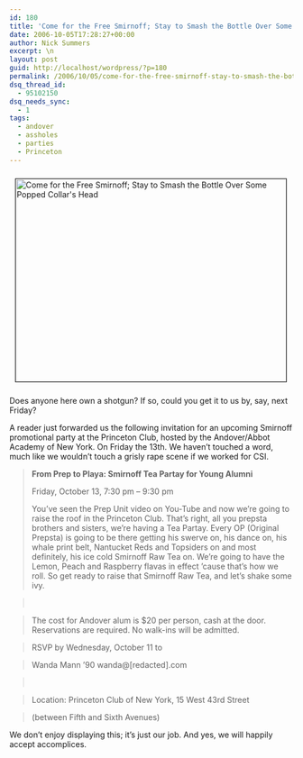 ```yaml
---
id: 180
title: 'Come for the Free Smirnoff; Stay to Smash the Bottle Over Some Popped Collar&#8217;s Head'
date: 2006-10-05T17:28:27+00:00
author: Nick Summers
excerpt: \n
layout: post
guid: http://localhost/wordpress/?p=180
permalink: /2006/10/05/come-for-the-free-smirnoff-stay-to-smash-the-bottle-over-some-popped-collars-head/
dsq_thread_id:
  - 95102150
dsq_needs_sync:
  - 1
tags:
  - andover
  - assholes
  - parties
  - Princeton
---
```

<img width="480" vspace="10" hspace="10" height="360" border="1" src="http://www.ivygateblog.com/wp-content/uploads/2006/10/poppedcollars.jpg" alt="Come for the Free Smirnoff; Stay to Smash the Bottle Over Some Popped Collar's Head" />
  
Does anyone here own a shotgun? If so, could you get it to us by, say, next Friday?

A reader just forwarded us the following invitation for an upcoming Smirnoff promotional party at the Princeton Club, hosted by the Andover/Abbot Academy of New York. On Friday the 13th. We haven&#8217;t touched a word, much like we wouldn&#8217;t touch a grisly rape scene if we worked for CSI.

> **From Prep to Playa: Smirnoff Tea Partay for Young Alumni**
> 
> Friday, October 13, 7:30 pm &#8211; 9:30 pm
> 
> You&#8217;ve seen the Prep Unit video on You-Tube and now we&#8217;re going to raise the roof in the Princeton Club. That&#8217;s right, all you prepsta brothers and sisters, we&#8217;re having a Tea Partay. Every OP (Original Prepsta) is going to be there getting his swerve on, his dance on, his whale print belt, Nantucket Reds and Topsiders on and most definitely, his ice cold Smirnoff Raw Tea on. We&#8217;re going to have the Lemon, Peach and Raspberry flavas in effect &#8217;cause that&#8217;s how we roll. So get ready to raise that Smirnoff Raw Tea, and let&#8217;s shake some ivy.
  
> &nbsp;
  
> The cost for Andover alum is $20 per person, cash at the door.&nbsp; Reservations are required. No walk-ins will be admitted.
  
> RSVP by Wednesday, October 11 to
  
> Wanda Mann &#8217;90 wanda@[redacted].com
  
> &nbsp;
  
> Location: Princeton Club of New York, 15 West 43rd Street
  
> (between Fifth and Sixth Avenues)

We don&#8217;t enjoy displaying this; it&#8217;s just our job. And yes, we will happily accept accomplices.